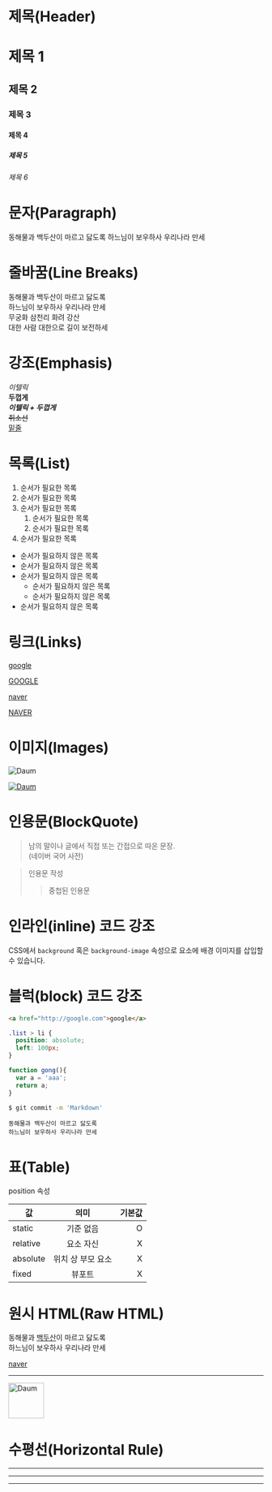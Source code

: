 # 제목(Header)

# 제목 1
## 제목 2
### 제목 3
#### 제목 4
##### 제목 5
###### 제목 6

# 문자(Paragraph)

동해물과 백두산이 마르고 닳도록 하느님이 보우하사 우리나라 만세

# 줄바꿈(Line Breaks)
동해물과 백두산이 마르고 닳도록  
하느님이 보우하사 우리나라 만세  
무궁화 삼천리 화려 강산<br/> 
대한 사람 대한으로 길이 보전하세

# 강조(Emphasis)
_이텔릭_  
**두껍게**  
**_이텔릭 + 두껍게_**  
~~취소선~~  
<u>밑줄</u>

# 목록(List)

1. 순서가 필요한 목록
1. 순서가 필요한 목록
1. 순서가 필요한 목록
    1. 순서가 필요한 목록
    1. 순서가 필요한 목록
1. 순서가 필요한 목록

- 순서가 필요하지 않은 목록
- 순서가 필요하지 않은 목록
- 순서가 필요하지 않은 목록
    - 순서가 필요하지 않은 목록
    - 순서가 필요하지 않은 목록
- 순서가 필요하지 않은 목록

# 링크(Links)

<a href="http://google.com">google</a>

[GOOGLE](http://google.com)

<a href="http://naver.com" title="Naver 이동">naver</a>

[NAVER](http://naver.com "Naver 이동")

# 이미지(Images)

![Daum](https://t1.daumcdn.net/daumtop_chanel/op/20200723055344399.png)

[![Daum](https://t1.daumcdn.net/daumtop_chanel/op/20200723055344399.png)](https://daum.net)

# 인용문(BlockQuote)

> 남의 말이나 글에서 직접 또는 간접으로 따온 문장.   
> (네이버 국어 사전)

> 인용문 작성  
>> 중첩된 인용문

# 인라인(inline) 코드 강조

CSS에서 `background` 혹은 `background-image` 속성으로 요소에 배경
이미지를 삽입할 수 있습니다.

# 블럭(block) 코드 강조

```html
<a href="http://google.com">google</a>
```

```css
.list > li {
  position: absolute;
  left: 100px;
}
```

```javascript
function gong(){
  var a = 'aaa';
  return a;
}
```

```bash
$ git commit -m 'Markdown'
```

```plaintext
동해물과 백두산이 마르고 닳도록  
하느님이 보우하사 우리나라 만세
```

# 표(Table)

position 속성

값 | 의미 | 기본값
--|:--:|--:
static | 기준 없음 | O
relative | 요소 자신 | X
absolute | 위치 상 부모 요소 | X
fixed | 뷰포트 | X

# 원시 HTML(Raw HTML)

동해물과 <span style="text-decoration: underline;">백두산</span>이 마르고 닳도록<br />
하느님이 보우하사 우리나라 만세

<a href="http://naver.com" title="Naver 이동">naver</a>

---

<img width="70" src="https://t1.daumcdn.net/daumtop_chanel/op/20200723055344399.png" alt="Daum" />

# 수평선(Horizontal Rule)

---

***

___
